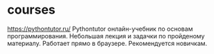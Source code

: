 # courses

https://pythontutor.ru/ Pythontutor онлайн-учебник по основам программирования. Небольшая лекция и задачки по пройденому материалу. Работает прямо в браузере. Рекомендуется новичкам.

